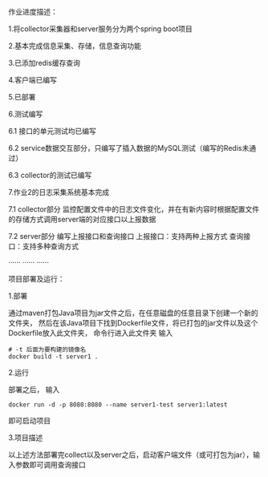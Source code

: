 作业进度描述：

1.将collector采集器和server服务分为两个spring boot项目

2.基本完成信息采集、存储，信息查询功能

3.已添加redis缓存查询

4.客户端已编写

5.已部署

6.测试编写
   
   6.1 接口的单元测试均已编写
   
   6.2 service数据交互部分，只编写了插入数据的MySQL测试（编写的Redis未通过）

   6.3 collector的测试已编写

7.作业2的日志采集系统基本完成

   7.1 collector部分
         监控配置文件中的日志文件变化，并在有新内容时根据配置文件的存储方式调用server端的对应接口以上报数据
         
   7.2 server部分
         编写上报接口和查询接口
         上报接口：支持两种上报方式
         查询接口：支持多种查询方式

······
······
······

项目部署及运行：

1.部署

通过maven打包Java项目为jar文件之后，在任意磁盘的任意目录下创建一个新的文件夹，
然后在该Java项目下找到Dockerfile文件，将已打包的jar文件以及这个Dockerfile放入此文件夹，
命令行进入此文件夹
输入
```
# -t 后面为要构建的镜像名
docker build -t server1 .
```
2.运行

部署之后，
输入
```
docker run -d -p 8080:8080 --name server1-test server1:latest
```
即可启动项目

3.项目描述

以上述方法部署完collect以及server之后，启动客户端文件（或可打包为jar），输入参数即可调用查询接口
